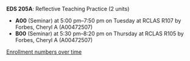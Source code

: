 **EDS 205A**: Reflective Teaching Practice (2 units)

- **A00** (Seminar) at 5:00 pm–7:50 pm on Tuesday at RCLAS R107 by Forbes, Cheryl A (A00472507)
- **B00** (Seminar) at 5:30 pm–8:20 pm on Thursday at RCLAS R105 by Forbes, Cheryl A (A00472507)

[Enrollment numbers over time](./EDS205A.tsv)
